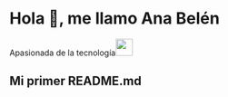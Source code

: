 <h1>Hola 👋, me llamo Ana Belén</h1>Apasionada de la tecnología<img decoding="async" src="https://media.giphy.com/media/WUlplcMpOCEmTGBtBW/giphy.gif" width="30">

<h2>Mi primer README.md</h2>

